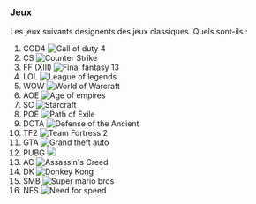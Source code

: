 ### Jeux
Les jeux suivants designents des jeux classiques. Quels sont-ils :
1. COD4 ![Call of duty 4](https://external-content.duckduckgo.com/iu/?u=https%3A%2F%2Fwww.gamehackstudios.com%2Fwp-content%2Fuploads%2F2015%2F02%2FCall-of-Duty-4-Modern-Warfare-Crack-Download-PC-Full-Version-Free-14.jpg&f=1&nofb=1)
2. CS ![Counter Strike](https://external-content.duckduckgo.com/iu/?u=https%3A%2F%2Fwww.gameophobic.com%2Fwp-content%2Fuploads%2F2018%2F11%2Fcsgo3.jpg&f=1&nofb=1)
3. FF (XIII) ![Final fantasy 13](https://external-content.duckduckgo.com/iu/?u=https%3A%2F%2Fi.ytimg.com%2Fvi%2FdM3ShfdRwtE%2Fmaxresdefault.jpg&f=1&nofb=1)
4. LOL ![League of legends](https://external-content.duckduckgo.com/iu/?u=https%3A%2F%2Fi.ytimg.com%2Fvi%2FhU41HmhcTAo%2Fmaxresdefault.jpg&f=1&nofb=1)
5. WOW ![World of Warcraft](https://external-content.duckduckgo.com/iu/?u=http%3A%2F%2F1.bp.blogspot.com%2F-Hv6wo2OznTw%2FUsw9YdDC49I%2FAAAAAAAABTU%2FuCjIf0nSBHY%2Fs1600%2FWorld-of-Warcraft-Mists-of-Pandaria-preview-2.jpg&f=1&nofb=1)
5. AOE ![Age of empires](https://external-content.duckduckgo.com/iu/?u=https%3A%2F%2Fi.ytimg.com%2Fvi%2Fx94vJB13HL8%2Fmaxresdefault.jpg&f=1&nofb=1)
6. SC ![Starcraft](https://external-content.duckduckgo.com/iu/?u=https%3A%2F%2Fwww.lowyat.net%2Fwp-content%2Fuploads%2F2016%2F08%2FStarcraft-Screenshot.jpg&f=1&nofb=1)
7. POE ![Path of Exile](https://external-content.duckduckgo.com/iu/?u=https%3A%2F%2Fi.ytimg.com%2Fvi%2Ft_Hn8PnsqR4%2Fmaxresdefault.jpg&f=1&nofb=1)
8. DOTA ![Defense of the Ancient](https://external-content.duckduckgo.com/iu/?u=https%3A%2F%2Fwww.numerama.com%2Fcontent%2Fuploads%2F2019%2F06%2Fdota-2-steam.jpg&f=1&nofb=1)
9. TF2 ![Team Fortress 2](https://external-content.duckduckgo.com/iu/?u=http%3A%2F%2Fimages.akamai.steamusercontent.com%2Fugc%2F52106919869461387%2F176B48C3052C42BE103A0C33FE27B20D16AD95B2%2F&f=1&nofb=1)
10. GTA ![Grand theft auto](https://external-content.duckduckgo.com/iu/?u=https%3A%2F%2Fi.pinimg.com%2Foriginals%2Fa5%2F52%2F78%2Fa55278936835d79ee4f160921cc383be.jpg&f=1&nofb=1)
11. PUBG ![](https://cdn.hiptoro.com/wp-content/uploads/2019/05/PUBG-Mobile-Gameplay-resized.jpg)
12. AC ![Assassin's Creed](https://external-content.duckduckgo.com/iu/?u=http%3A%2F%2Fwww.telechargerjeuxpc.fr%2Fwp-content%2Fuploads%2F2017%2F11%2FAssassin%25E2%2580%2599s-Creed-Unity-3.jpg&f=1&nofb=1)
13. DK ![Donkey Kong](https://external-content.duckduckgo.com/iu/?u=https%3A%2F%2Fi.ytimg.com%2Fvi%2FMQQxhoEmKYc%2Fmaxresdefault.jpg&f=1&nofb=1)
14. SMB ![Super mario bros](https://external-content.duckduckgo.com/iu/?u=https%3A%2F%2Fi.ytimg.com%2Fvi%2Ff3VcQzDULic%2Fmaxresdefault.jpg&f=1&nofb=1)
15. NFS ![Need for speed](https://external-content.duckduckgo.com/iu/?u=https%3A%2F%2Fi.ytimg.com%2Fvi%2F6Df_klDur54%2Fmaxresdefault.jpg&f=1&nofb=1)

